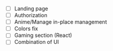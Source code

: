 - [ ] Landing page
- [ ] Authorization
- [ ] Anime/Manage in-place management
- [ ] Colors fix
- [ ] Gaming section (React)
- [ ] Combination of UI